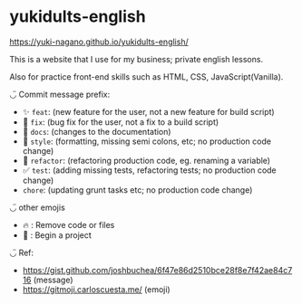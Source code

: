 # yukidults-english

https://yuki-nagano.github.io/yukidults-english/

This is a website that I use for my business; private english lessons.

Also for practice front-end skills such as HTML, CSS, JavaScript(Vanilla).
  

◡̈ Commit message prefix: 
- :sparkles:
`feat`: (new feature for the user, not a new feature for build script)
- :bug:
`fix`: (bug fix for the user, not a fix to a build script)
- :memo:
`docs`: (changes to the documentation)
- :lipstick:
`style`: (formatting, missing semi colons, etc; no production code change)
- :art:
`refactor`: (refactoring production code, eg. renaming a variable)
- :white_check_mark:
`test`: (adding missing tests, refactoring tests; no production code change)
- `chore`: (updating grunt tasks etc; no production code change)

◡̈ other emojis
- :fire: : Remove code or files
- :tada: : Begin a project


◡̈ Ref: 
- https://gist.github.com/joshbuchea/6f47e86d2510bce28f8e7f42ae84c716 (message)
- https://gitmoji.carloscuesta.me/ (emoji)
